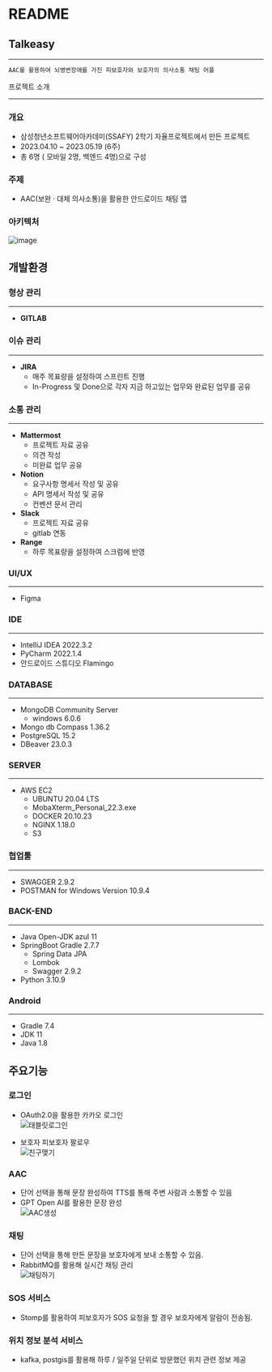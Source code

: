# README


## Talkeasy

---

```jsx
AAC를 활용하여 뇌병변장애를 가진 피보호자와 보호자의 의사소통 채팅 어플
```

프로젝트 소개

---

### 개요

- 삼성청년소프트웨어아카데미(SSAFY) 2학기 자율프로젝트에서 만든 프로젝트
- 2023.04.10  ~ 2023.05.19 (6주)
- 총 6명 ( 모바일 2명, 백엔드 4명)으로 구성

### 주제

- AAC(보완 · 대체 의사소통)을 활용한 안드로이드 채팅 앱

### 아키텍처
![image](https://github.com/Jiwon-Im/Algorithm/assets/55631620/b4e36a77-f7b9-4e10-838d-d9e7b74e8e4d)
## 개발환경

### 형상 관리

---

- **GITLAB**

### 이슈 관리

---

- **JIRA**
    - 매주 목표량을 설정하여 스프린트 진행
    - In-Progress 및 Done으로 각자 지금 하고있는 업무와 완료된 업무를 공유

### 소통 관리

---

- **Mattermost**
    - 프로젝트 자료 공유
    - 의견 작성
    - 미완료 업무 공유
- **Notion**
    - 요구사항 명세서 작성 및 공유
    - API 명세서 작성 및 공유
    - 컨벤션 문서 관리
- **Slack**
    - 프로젝트 자료 공유
    - gitlab 연동
- **Range**
    - 하루 목표량을 설정하여 스크럼에 반영

### UI/UX

---

- Figma

### IDE

---

- IntelliJ IDEA 2022.3.2
- PyCharm 2022.1.4
- 안드로이드 스튜디오 Flamingo

### DATABASE

---

- MongoDB Community Server
    - windows 6.0.6
- Mongo db Compass 1.36.2
- PostgreSQL 15.2
- DBeaver 23.0.3

### SERVER

---

- AWS EC2
    - UBUNTU 20.04 LTS
    - MobaXterm_Personal_22.3.exe
    - DOCKER 20.10.23
    - NGINX 1.18.0
    - S3

### 협업툴

---

- SWAGGER 2.9.2
- POSTMAN for Windows Version 10.9.4

### BACK-END

---

- Java Open-JDK azul 11
- SpringBoot Gradle 2.7.7
    - Spring Data JPA
    - Lombok
    - Swagger 2.9.2
- Python 3.10.9

### Android

---

- Gradle 7.4
- JDK 11
- Java 1.8
  


## 주요기능

### 로그인

- OAuth2.0을 활용한 카카오 로그인    
  ![태블릿로그인](https://github.com/Jiwon-Im/Algorithm/assets/55631620/2956b44e-7b7e-465c-9736-6d1534f99ba3)    

- 보호자 피보호자 팔로우    
  ![친구맺기](https://github.com/Jiwon-Im/Algorithm/assets/55631620/edd8361f-4f92-4204-a3de-26fa6bf23875)    

### AAC

- 단어 선택을 통해 문장 완성하여 TTS를 통해 주변 사람과 소통할 수 있음    
- GPT Open AI를 활용한 문장 완성    
![AAC생성](https://github.com/Jiwon-Im/Algorithm/assets/55631620/935e5bf7-2477-435c-83af-f5b6021e3b9f)    

### 채팅

- 단어 선택을 통해 만든 문장을 보호자에게 보내 소통할 수 있음.    
- RabbitMQ를 활용해 실시간 채팅 관리    
![채팅하기](https://github.com/Jiwon-Im/Algorithm/assets/55631620/090f8840-ae26-4a15-8e2b-3a712e0528f8)    

### SOS 서비스

- Stomp를 활용하여 피보호자가 SOS 요청을 할 경우 보호자에게 알람이 전송됨.    

  

### 위치 정보 분석 서비스

- kafka, postgis를 활용해 하루 / 일주일 단위로 방문했던 위치 관련 정보 제공
